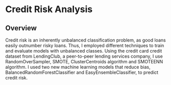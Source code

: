 # Credit Risk Analysis

## Overview
Credit risk is an inherently unbalanced classification problem, as good loans easily outnumber risky loans. Thus, I employed different techniques to train and evaluate models with unbalanced classes. Using the credit card credit dataset from LendingClub, a peer-to-peer lending services company, I use  RandomOverSampler, SMOTE, ClusterCentroids algorithm and SMOTEENN algorithm. I used two new machine learning models that reduce bias, BalancedRandomForestClassifier and EasyEnsembleClassifier, to predict credit risk.

